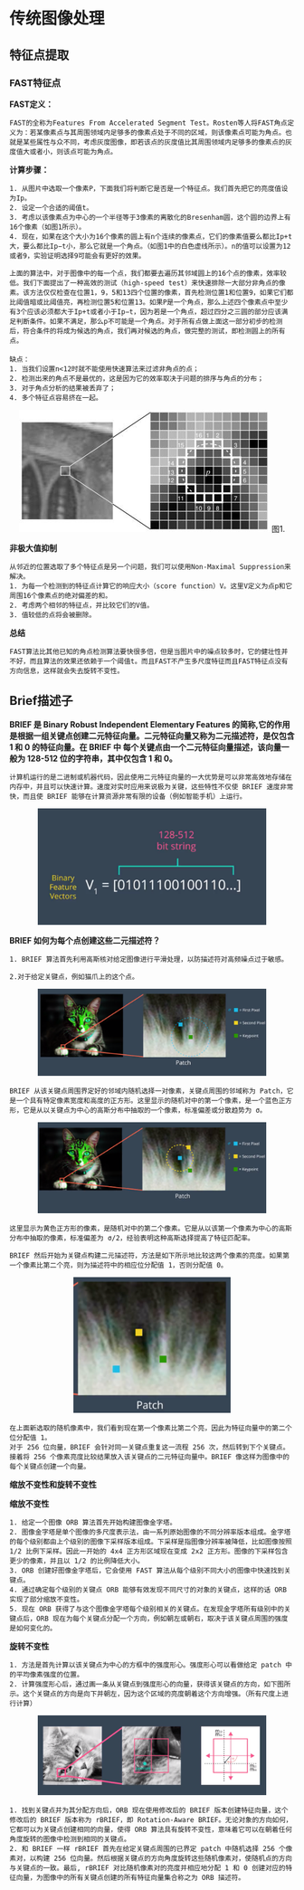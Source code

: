#  **传统图像处理**

## **特征点提取**

### **FAST特征点**
**FAST定义：**
```
FAST的全称为Features From Accelerated Segment Test。Rosten等人将FAST角点定义为：若某像素点与其周围领域内足够多的像素点处于不同的区域，则该像素点可能为角点。也就是某些属性与众不同，考虑灰度图像，即若该点的灰度值比其周围领域内足够多的像素点的灰度值大或者小，则该点可能为角点。
```

**计算步骤：**
```
1. 从图片中选取一个像素P，下面我们将判断它是否是一个特征点。我们首先把它的亮度值设为Ip。
2. 设定一个合适的阈值t。
3. 考虑以该像素点为中心的一个半径等于3像素的离散化的Bresenham圆，这个圆的边界上有16个像素（如图1所示）。
4. 现在，如果在这个大小为16个像素的圆上有n个连续的像素点，它们的像素值要么都比Ip+t大，要么都比Ip−t小，那么它就是一个角点。（如图1中的白色虚线所示）。n的值可以设置为12或者9，实验证明选择9可能会有更好的效果。
```

```
上面的算法中，对于图像中的每一个点，我们都要去遍历其邻域圆上的16个点的像素，效率较低。我们下面提出了一种高效的测试（high-speed test）来快速排除一大部分非角点的像素。该方法仅仅检查在位置1，9，5和13四个位置的像素，首先检测位置1和位置9，如果它们都比阈值暗或比阈值亮，再检测位置5和位置13。如果P是一个角点，那么上述四个像素点中至少有3个应该必须都大于Ip+t或者小于Ip−t，因为若是一个角点，超过四分之三圆的部分应该满足判断条件。如果不满足，那么p不可能是一个角点。对于所有点做上面这一部分初步的检测后，符合条件的将成为候选的角点，我们再对候选的角点，做完整的测试，即检测圆上的所有点。

缺点：
1. 当我们设置n<12时就不能使用快速算法来过滤非角点的点；
2. 检测出来的角点不是最优的，这是因为它的效率取决于问题的排序与角点的分布；
3. 对于角点分析的结果被丢弃了；
4. 多个特征点容易挤在一起。
```

<div  align=center>
<img src="images/fast_speedtest1.jpg">
图1.
</div>


**非极大值抑制**
```
从邻近的位置选取了多个特征点是另一个问题，我们可以使用Non-Maximal Suppression来解决。
1. 为每一个检测到的特征点计算它的响应大小（score function）V。这里V定义为点p和它周围16个像素点的绝对偏差的和。
2. 考虑两个相邻的特征点，并比较它们的V值。
3. 值较低的点将会被删除。
```

**总结**
```
FAST算法比其他已知的角点检测算法要快很多倍，但是当图片中的噪点较多时，它的健壮性并不好，而且算法的效果还依赖于一个阈值t。而且FAST不产生多尺度特征而且FAST特征点没有方向信息，这样就会失去旋转不变性。
```

## **Brief描述子**
**BRIEF 是 Binary Robust Independent Elementary Features 的简称,它的作用是根据一组关键点创建二元特征向量。二元特征向量又称为二元描述符，是仅包含 1 和 0 的特征向量。在 BRIEF 中 每个关键点由一个二元特征向量描述，该向量一般为 128-512 位的字符串，其中仅包含 1 和 0。**
```
计算机运行的是二进制或机器代码，因此使用二元特征向量的一大优势是可以非常高效地存储在内存中，并且可以快速计算。速度对实时应用来说极为关键，这些特性不仅使 BRIEF 速度非常快，而且使 BRIEF 能够在计算资源非常有限的设备（例如智能手机）上运行。
```
<div  align=center>
<img src="images/breif_orb.png" width=80%>
</div>

**BRIEF 如何为每个点创建这些二元描述符？**
```
1. BRIEF 算法首先利用高斯核对给定图像进行平滑处理，以防描述符对高频噪点过于敏感。
```
```
2.对于给定关键点，例如猫爪上的这个点。
```
<div  align=center>
<img src="images/cat_breif1.png" width=80%>
</div>

```
BRIEF 从该关键点周围界定好的邻域内随机选择一对像素，关键点周围的邻域称为 Patch，它是一个具有特定像素宽度和高度的正方形。这里显示的随机对中的第一个像素，是一个蓝色正方形，它是从以关键点为中心的高斯分布中抽取的一个像素，标准偏差或分散趋势为 σ。
```
<div  align=center>
<img src="images/cat_breif2.png" width=80%>
</div>

```
这里显示为黄色正方形的像素，是随机对中的第二个像素。它是从以该第一个像素为中心的高斯分布中抽取的像素，标准偏差为 σ/2，经验表明这种高斯选择提高了特征匹配率。
```

```
BRIEF 然后开始为关键点构建二元描述符，方法是如下所示地比较这两个像素的亮度。如果第一个像素比第二个亮，则为描述符中的相应位分配值 1，否则分配值 0。
```

<div  align=center>
<img src="images/cat_breif3.png" width=55%>
</div>

```
在上面新选取的随机像素中，我们看到现在第一个像素比第二个亮，因此为特征向量中的第二个位分配值 1。
对于 256 位向量，BRIEF 会针对同一关键点重复这一流程 256 次，然后转到下个关键点。接着将 256 个像素亮度比较结果放入该关键点的二元特征向量中。BRIEF 像这样为图像中的每个关键点创建一个向量。
```

**缩放不变性和旋转不变性**

**缩放不变性**
```
1. 给定一个图像 ORB 算法首先开始构建图像金字塔。
2. 图像金字塔是单个图像的多尺度表示法，由一系列原始图像的不同分辨率版本组成。金字塔的每个级别都由上个级别的图像下采样版本组成。下采样是指图像分辨率被降低，比如图像按照 1/2 比例下采样。因此一开始的 4x4 正方形区域现在变成 2x2 正方形。图像的下采样包含更少的像素，并且以 1/2 的比例降低大小。
3. ORB 创建好图像金字塔后，它会使用 FAST 算法从每个级别不同大小的图像中快速找到关键点。
4. 通过确定每个级别的关键点 ORB 能够有效发现不同尺寸的对象的关键点，这样的话 ORB 实现了部分缩放不变性。
5. 现在 ORB 获得了与这个图像金字塔每个级别相关的关键点。在发现金字塔所有级别中的关键点后，ORB 现在为每个关键点分配一个方向，例如朝左或朝右，取决于该关键点周围的强度是如何变化的。
```
**旋转不变性**
```
1. 方法是首先计算以该关键点为中心的方框中的强度形心。强度形心可以看做给定 patch 中的平均像素强度的位置。
2. 计算强度形心后，通过画一条从关键点到强度形心的向量，获得该关键点的方向，如下图所示。这个关键点的方向是向下并朝左，因为这个区域的亮度朝着这个方向增强。（所有尺度上进行计算）
```
<div  align=center>
<img src="images/cat_breif4.png" width=80%>
</div>

```
1. 找到关键点并为其分配方向后，ORB 现在使用修改后的 BRIEF 版本创建特征向量，这个修改后的 BRIEF 版本称为 rBRIEF，即 Rotation-Aware BRIEF。无论对象的方向如何，它都可以为关键点创建相同的向量，使得 ORB 算法具有旋转不变性，意味着它可以在朝着任何角度旋转的图像中检测到相同的关键点。
2. 和 BRIEF 一样 rBRIEF 首先在给定关键点周围的已界定 patch 中随机选择 256 个像素对，以构建 256 位向量。然后根据关键点的方向角度旋转这些随机像素对，使随机点的方向与关键点的一致。最后, rBRIEF 对比随机像素对的亮度并相应地分配 1 和 0 创建对应的特征向量，为图像中的所有关键点创建的所有特征向量集合称之为 ORB 描述符。
```
